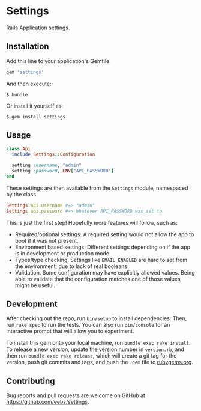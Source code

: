 # Settings

Rails Application settings.

## Installation

Add this line to your application's Gemfile:

```ruby
gem 'settings'
```

And then execute:

    $ bundle

Or install it yourself as:

    $ gem install settings

## Usage

```ruby
class Api
  include Settings::Configuration

  setting :username, "admin"
  setting :password, ENV["API_PASSWORD"]
end
```

These settings are then available from the `Settings` module, namespaced
by the class.

```ruby
Settings.api.username #=> "admin"
Settings.api.password #=> Whatever API_PASSWORD was set to
```

This is just the first step! Hopefully more features will follow, such
as:

* Required/optional settings. A required setting would not allow the app
  to boot if it was not present.
* Environment based settings. Different settings depending on if the app
  is in development or production mode
* Types/type checking. Settings like `EMAIL_ENABLED` are hard to set
  from the environment, due to lack of real booleans.
* Validation. Some configuration may have explicitly allowed values.
  Being able to validate that the configuration matches one of those
  values might be useful.

## Development

After checking out the repo, run `bin/setup` to install dependencies. Then, run `rake spec` to run the tests. You can also run `bin/console` for an interactive prompt that will allow you to experiment.

To install this gem onto your local machine, run `bundle exec rake install`. To release a new version, update the version number in `version.rb`, and then run `bundle exec rake release`, which will create a git tag for the version, push git commits and tags, and push the `.gem` file to [rubygems.org](https://rubygems.org).

## Contributing

Bug reports and pull requests are welcome on GitHub at https://github.com/eebs/settings.
